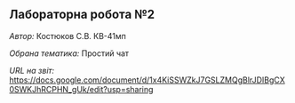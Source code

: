 ## Лабораторна робота №2

*Автор:* Костюков С.В. КВ-41мп

*Обрана тематика:* Простий чат

*URL на звіт:* https://docs.google.com/document/d/1x4KiSSWZkJ7GSLZMQgBlrJDIBgCX0SWKJhRCPHN_gUk/edit?usp=sharing
